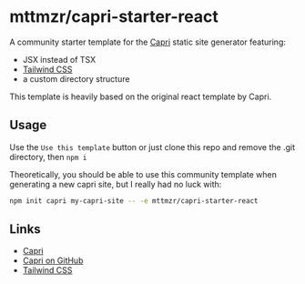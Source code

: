 # mttmzr/capri-starter-react

A community starter template for the [Capri](https://capri.build) static site generator featuring:

- JSX instead of TSX
- [Tailwind CSS](https://tailwindcss.com/)
- a custom directory structure

This template is heavily based on the original react template by Capri.

## Usage

Use the `Use this template` button or just clone this repo and remove the .git directory, then `npm i`

Theoretically, you should be able to use this community template when generating a new capri site, but I really had no luck with:

```sh
npm init capri my-capri-site -- -e mttmzr/capri-starter-react
```

## Links

- [Capri](https://capri.build)
- [Capri on GitHub](https://github.com/capri-js/capri)
- [Tailwind CSS](https://tailwindcss.com/)
